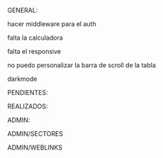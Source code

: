 GENERAL:

hacer middleware para el auth

falta la calculadora

falta el responsive

no puedo personalizar la barra de scroll de la tabla

darkmode

PENDIENTES:

REALIZADOS:

ADMIN:

ADMIN/SECTORES


ADMIN/WEBLINKS
